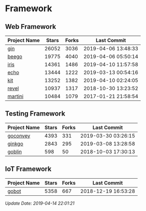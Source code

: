 # Framework

## Web Framework

| Project Name | Stars | Forks | Last Commit |
| ------------ | ----- | ----- | ----------- |
| [gin](https://github.com/gin-gonic/gin) | 26052 | 3036 | 2019-04-06 13:48:33 |
| [beego](https://github.com/astaxie/beego) | 19775 | 4040 | 2019-04-06 05:50:14 |
| [iris](https://github.com/kataras/iris) | 14361 | 1486 | 2019-04-10 11:57:58 |
| [echo](https://github.com/labstack/echo) | 13444 | 1222 | 2019-03-13 00:54:16 |
| [kit](https://github.com/go-kit/kit) | 13252 | 1382 | 2019-04-10 02:24:05 |
| [revel](https://github.com/revel/revel) | 10937 | 1317 | 2018-10-30 13:23:52 |
| [martini](https://github.com/go-martini/martini) | 10484 | 1079 | 2017-01-21 21:58:54 |

## Testing Framework

| Project Name | Stars | Forks | Last Commit |
| ------------ | ----- | ----- | ----------- |
| [goconvey](https://github.com/smartystreets/goconvey) | 4393 | 331 | 2019-03-30 03:26:15 |
| [ginkgo](https://github.com/onsi/ginkgo) | 2843 | 295 | 2019-03-08 13:28:58 |
| [goblin](https://github.com/franela/goblin) | 598 | 50 | 2018-10-03 17:30:13 |

## IoT Framework

| Project Name | Stars | Forks | Last Commit |
| ------------ | ----- | ----- | ----------- |
| [gobot](https://github.com/hybridgroup/gobot) | 5358 | 667 | 2018-12-19 16:53:28 |

*Update Date: 2019-04-14 22:01:21*